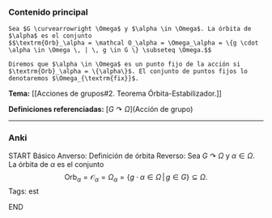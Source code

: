 ### Contenido principal

```ad-Formal
Sea $G \curvearrowright \Omega$ y $\alpha \in \Omega$. La órbita de $\alpha$ es el conjunto
$$\textrm{Orb}_\alpha = \mathcal O_\alpha = \Omega_\alpha = \{g \cdot \alpha \in \Omega \, | \, g \in G \} \subseteq \Omega.$$

Diremos que $\alpha \in \Omega$ es un punto fijo de la acción si $\textrm{Orb}_\alpha = \{\alpha\}$. El conjunto de puntos fijos lo denotaremos $\Omega_{\textrm{fix}}$.
```

**Tema:** [[Acciones de grupos#2. Teorema Órbita-Estabilizador.]]

**Definiciones referenciadas:**  [$G \curvearrowright \Omega$](Acción de grupo)

---
### Anki

START
Básico
Anverso: Definición de órbita
Reverso: Sea $G \curvearrowright \Omega$ y $\alpha \in \Omega$. La órbita de $\alpha$ es el conjunto
$$\textrm{Orb}_\alpha = \mathcal O_\alpha = \Omega_\alpha = \{g \cdot \alpha \in \Omega \, | \, g \in G \} \subseteq \Omega.$$
Tags: est
<!--ID: 1731931804833-->
END
